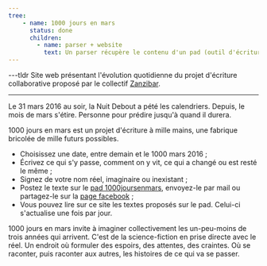 ```yaml
---
tree:
    - name: 1000 jours en mars
      status: done
      children:
        - name: parser + website
          text: Un parser récupère le contenu d'un pad (outil d'écriture collaborative libre) et met en page automatiquement l'ensemble des textes à la manière d'un calendrier.
---
```

---tldr
Site web présentant l'évolution quotidienne du projet d'écriture collaborative proposé par le collectif [Zanzibar](http://www.zanzibar.zone/).

---
Le 31 mars 2016 au soir, la Nuit Debout a pété les calendriers. Depuis, le mois de mars s'étire. Personne pour prédire jusqu'à quand il durera.

1000 jours en mars est un projet d'écriture à mille mains, une fabrique bricolée de mille futurs possibles.

- Choisissez une date, entre demain et le 1000 mars 2016 ;
- Écrivez ce qui s'y passe, comment on y vit, ce qui a changé ou est resté le même ;
- Signez de votre nom réel, imaginaire ou inexistant ;
- Postez le texte sur le [pad 1000joursenmars](http://pad.arn-fai.net/p/1000joursenmars), envoyez-le par mail ou partagez-le sur la [page facebook](https://www.facebook.com/groups/577395245769634/) ;
- Vous pouvez lire sur ce site les textes proposés sur le pad. Celui-ci s'actualise une fois par jour.

1000 jours en mars invite à imaginer collectivement les un-peu-moins de trois années qui arrivent. C'est de la science-fiction en prise directe avec le réel. Un endroit où formuler des espoirs, des attentes, des craintes. Où se raconter, puis raconter aux autres, les histoires de ce qui va se passer.
